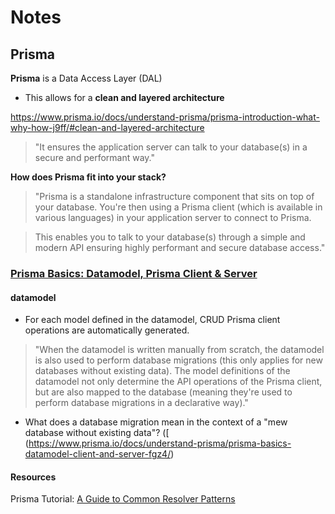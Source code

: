 # Notes

## Prisma

__Prisma__ is a Data Access Layer (DAL)

- This allows for a __clean and layered architecture__

https://www.prisma.io/docs/understand-prisma/prisma-introduction-what-why-how-j9ff/#clean-and-layered-architecture

> "It ensures the application server can talk to your database(s) in a secure and performant way."

__How does Prisma fit into your stack?__
> "Prisma is a standalone infrastructure component that sits on top of your database. You're then using a Prisma client (which is available in various languages) in your application server to connect to Prisma.

> This enables you to talk to your database(s) through a simple and modern API ensuring highly performant and secure database access."

### [Prisma Basics: Datamodel, Prisma Client & Server](https://www.prisma.io/docs/understand-prisma/prisma-basics-datamodel-client-and-server-fgz4/)

#### datamodel

- For each model defined in the datamodel, CRUD Prisma client operations are automatically generated.

> "When the datamodel is written manually from scratch, the datamodel is also used to perform database migrations (this only applies for new databases without existing data). The model definitions of the datamodel not only determine the API operations of the Prisma client, but are also mapped to the database (meaning they're used to perform database migrations in a declarative way)."

- What does a database migration mean in the context of a "mew database without existing data"?
([
(https://www.prisma.io/docs/understand-prisma/prisma-basics-datamodel-client-and-server-fgz4/)
#### Resources

Prisma Tutorial: [A Guide to Common Resolver Patterns](https://www.prisma.io/tutorials/a-guide-to-common-resolver-patterns-ct08/#scenario:-implementing-relations-with-prisma-client)
